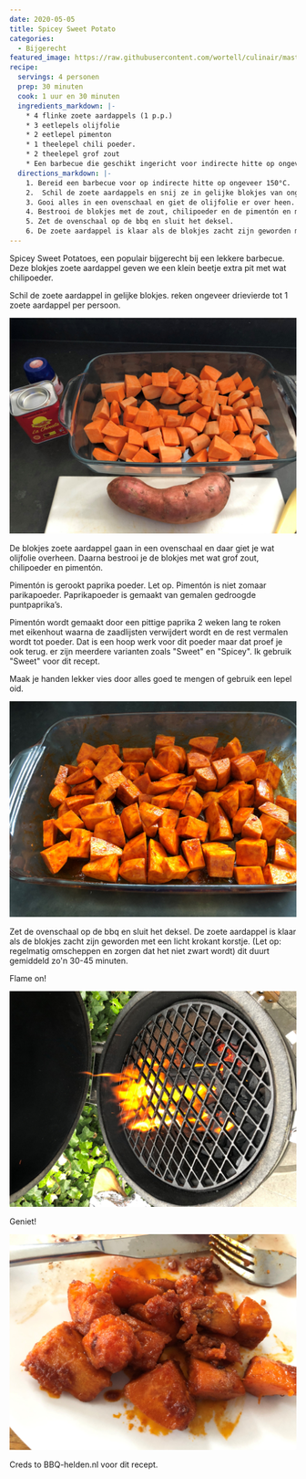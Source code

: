 ```yaml
---
date: 2020-05-05
title: Spicey Sweet Potato
categories:
  - Bijgerecht
featured_image: https://raw.githubusercontent.com/wortell/culinair/master/fotos/SpiceySweetPotato/1.jpg
recipe:
  servings: 4 personen
  prep: 30 minuten
  cook: 1 uur en 30 minuten
  ingredients_markdown: |-
    * 4 flinke zoete aardappels (1 p.p.)
    * 3 eetlepels olijfolie
    * 2 eetlepel pimenton
    * 1 theelepel chili poeder.
    * 2 theelepel grof zout
    * Een barbecue die geschikt ingericht voor indirecte hitte op ongeveer 150 graden. 
  directions_markdown: |-
    1. Bereid een barbecue voor op indirecte hitte op ongeveer 150°C.
    2.  Schil de zoete aardappels en snij ze in gelijke blokjes van ongeveer 2 tot 3 cm.
    3. Gooi alles in een ovenschaal en giet de olijfolie er over heen.
    4. Bestrooi de blokjes met de zout, chilipoeder en de pimentón en meng alles goed door elkaar.
    5. Zet de ovenschaal op de bbq en sluit het deksel.
    6. De zoete aardappel is klaar als de blokjes zacht zijn geworden met een licht krokant korstje. 
---
```

Spicey Sweet Potatoes, een populair bijgerecht bij een lekkere barbecue. Deze blokjes zoete aardappel geven we een klein beetje extra pit met wat chilipoeder.

Schil de zoete aardappel in gelijke blokjes. reken ongeveer drievierde tot 1 zoete aardappel per persoon.

![Bijgerecht](https://raw.githubusercontent.com/wortell/culinair/master/fotos/SpiceySweetPotato/1.jpg)

De blokjes zoete aardappel gaan in een ovenschaal en daar giet je wat olijfolie overheen.
Daarna bestrooi je de blokjes met wat grof zout, chilipoeder en pimentón. 

Pimentón is gerookt paprika poeder. Let op. Pimentón is niet zomaar parikapoeder. Paprikapoeder is gemaakt van gemalen gedroogde puntpaprika’s.

Pimentón wordt gemaakt door een pittige paprika 2 weken lang te roken met eikenhout waarna de zaadlijsten verwijdert wordt en de rest vermalen wordt tot poeder. Dat is een hoop werk voor dit poeder maar dat proef je ook terug. er zijn meerdere varianten zoals "Sweet" en "Spicey". Ik gebruik "Sweet" voor dit recept.

Maak je handen lekker vies door alles goed te mengen of gebruik een lepel oid.

![Bijgerecht](https://raw.githubusercontent.com/wortell/culinair/master/fotos/SpiceySweetPotato/2.jpg)

Zet de ovenschaal op de bbq en sluit het deksel.
De zoete aardappel is klaar als de blokjes zacht zijn geworden met een licht krokant korstje. (Let op: regelmatig omscheppen en zorgen dat het niet zwart wordt)
dit duurt gemiddeld zo'n 30-45 minuten.

Flame on!

![Bijgerecht](https://raw.githubusercontent.com/wortell/culinair/master/fotos/SpiceySweetPotato/3.jpg)

Geniet!

![Bijgerecht](https://raw.githubusercontent.com/wortell/culinair/master/fotos/SpiceySweetPotato/4.jpg)

Creds to BBQ-helden.nl voor dit recept.